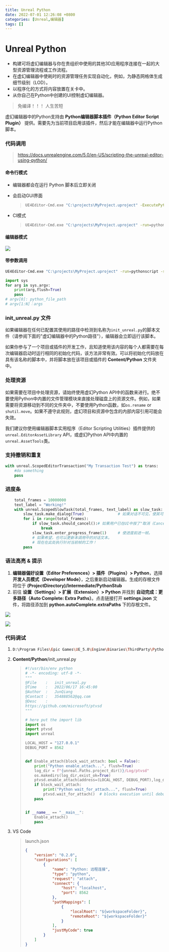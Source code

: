 ```yaml
---
title: Unreal Python
date: 2022-07-01 12:26:08 +0800
categories: [Unreal,编辑器]
tags: []
---
```


# Unreal Python

- 构建可将虚幻编辑器与你在贵组织中使用的其他3D应用程序连接在一起的大型资源管理流程或工作流程。
- 在虚幻编辑器中使耗时的资源管理任务实现自动化，例如，为静态网格体生成细节级别（LOD）。
- 以程序化的方式将内容放置在关卡中。
- 从你自己在Python中创建的UI控制虚幻编辑器。

> 免编译！！！ 人生苦短

虚幻编辑器中的Python支持由 **Python编辑器脚本插件（Python Editor Script Plugin）** 提供。需要先为当前项目启用该插件，然后才能在编辑器中运行Python脚本。



### 代码调用

> https://docs.unrealengine.com/5.0/en-US/scripting-the-unreal-editor-using-python/

#### 命令行模式

- 编辑器都会在运行 Python 脚本后立即关闭
- 会启动GUI界面

  > ```bash
  > UE4Editor-Cmd.exe "C:\projects\MyProject.uproject" -ExecutePythonScript="c:\my_script.py"
  > ```
- CI模式

  > ```bash
  > UE4Editor-Cmd.exe "C:\projects\MyProject.uproject" -run=pythonscript -script="c:\\my_script.py"
  > ```



#### 编辑器模式

![](https://fastly.jsdelivr.net/gh/Rootjhon/img_note@empty/16595822807101659582279762.png) 



#### 带参数调用

```bash
UE4Editor-Cmd.exe "C:\projects\MyProject.uproject" -run=pythonscript -script="c:\\my_script.py param1 param2"
```

```python
import sys
for arg in sys.argv:
	print(arg,flush=True)
	pass
# argv[0]: python_file_path
# argv[1:N]：args
```

### init_unreal.py 文件

如果编辑器在任何已配置其使用的路径中检测到名称为`init_unreal.py`的脚本文件（请参阅下面的"虚幻编辑器中的Python路径"），编辑器会立即运行该脚本。

如果你参与了一个项目或插件的开发工作，且知道使用该内容的每个人都需要在每次编辑器启动时运行相同的初始化代码，该方法非常有效。可以将初始化代码放在具有该名称的脚本中，并将脚本放在该项目或插件的 **Content/Python** 文件夹中。



### 处理资源

如果需要在项目中处理资源，请始终使用虚幻Python API中的函数来进行。绝不要使用Python中内置的文件管理模块来直接处理磁盘上的资源文件。例如，如果需要将资源移动到不同的文件夹中，不要使用Python函数，如`os.rename` or `shutil.move`。如果不遵守此规则，虚幻项目和资源中包含的内部内容引用可能会失效。

我们建议你使用编辑器脚本实用程序（Editor Scripting Utilities）插件提供的`unreal.EditorAssetLibrary` API，或虚幻Python API中内置的`unreal.AssetTools`类。



### 支持撤销和重复

```python
with unreal.ScopedEditorTransaction("My Transaction Test") as trans:
	#do something
    pass
```



### 进度条

```python
    total_frames = 10000000
    text_label = "Working!"
    with unreal.ScopedSlowTask(total_frames, text_label) as slow_task:
        slow_task.make_dialog(True)               # 如果对话不可见，使其可见
        for i in range(total_frames):
            if slow_task.should_cancel():# 如果用户已在UI中按了"取消（Cancel）"则为True
                break
            slow_task.enter_progress_frame(1)     # 使进度前进一帧。
            # 如果希望，也可以更新本调用中的对话文本。
            # 现在在此处执行针对当前帧的工作！
        pass
```



### 语法高亮 & 提示



1. **编辑器偏好设置（Editor Preferences）> 插件（Plugins）> Python**，选择 **开发人员模式（Developer Mode）**，之后重新启动编辑器。生成的存根文件将位于 **(ProjectDirectory)/Intermediate/PythonStub**
2. 前往 **设置（Settings）> 扩展（Extension）> Python** 并找到 **自动完成：更多路径（Auto Complete: Extra Paths）**。点击链接打开 **settings.json** 文件，将路径添加到 **python.autoComplete.extraPaths** 下的存根文件。

![](https://fastly.jsdelivr.net/gh/Rootjhon/img_note@empty/16553652057441655365205312.png) 

![](https://fastly.jsdelivr.net/gh/Rootjhon/img_note@empty/16553652927471655365292667.png) 



### 代码调试

1. ```bash
   D:\Program Files\Epic Games\UE_5.0\Engine\Binaries\ThirdParty\Python3\Win64>python.exe -m pip install ptvsd
   ```

2. **Content/Python**/init_unreal.py

   > ```python
   > #!/usr/bin/env python
   > # -*- encoding: utf-8 -*-
   > """
   > @File    :   init_unreal.py
   > @Time    :   2022/06/17 16:45:00
   > @Author  :   JunQiang
   > @Contact :   354888562@qq.com
   > @Desc    :   
   > https://github.com/microsoft/ptvsd
   > """
   > 
   > # here put the import lib
   > import os
   > import ptvsd
   > import unreal
   > 
   > LOCAL_HOST = "127.0.0.1"
   > DEBUG_PORT = 8562
   > 
   > 
   > def Enable_attach(block_wait_attach: bool = False):
   >     print("Python enable_attach...", flush=True)
   >     log_dir = f"{unreal.Paths.project_dir()}/Log/ptvsd"
   >     os.makedirs(log_dir,exist_ok=True)
   >     ptvsd.enable_attach(address=(LOCAL_HOST, DEBUG_PORT),log_dir=log_dir)
   >     if block_wait_attach:
   >         print("Python wait_for_attach...", flush=True)
   >         ptvsd.wait_for_attach()  # blocks execution until debugger is attached
   >     pass
   > 
   > 
   > if __name__ == "__main__":
   >     Enable_attach()
   >     pass
   > 
   > ```

3. VS Code

   > launch.json
   >
   > ```json
   > {
   >     "version": "0.2.0",
   >     "configurations": [
   >         {
   >             "name": "Python: 远程连接",
   >             "type": "python",
   >             "request": "attach",
   >             "connect": {
   >                 "host": "localhost",
   >                 "port": 8562
   >             },
   >             "pathMappings": [
   >                 {
   >                     "localRoot": "${workspaceFolder}",
   >                     "remoteRoot": "${workspaceFolder}"
   >                 }
   >             ],
   >             "justMyCode": true
   >         }
   >     ]
   > }
   > ```

